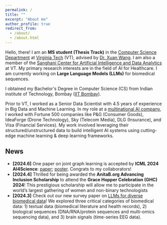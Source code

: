 ```yaml
---
permalink: /
title: ""
excerpt: "About me"
author_profile: true
redirect_from: 
  - /about/
  - /about.html
---
```

Hello, there! I am an **MS student (Thesis Track)** in the [Computer Science Department](https://cs.vt.edu/) at [Virginia Tech](https://cs.vt.edu) (VT), advised by [Dr. Xuan Wang](https://xuanwang91.github.io/). 
I am also a member of the [Sanghani Center for Artificial Intelligence and Data Analytics](https://sanghani.cs.vt.edu/) at VT.
My primary research interests are in the field of AI for Healthcare. I am currently working on **Large Language Models (LLMs)** for  biomedical sequences.

I obtained my Bachelor's Degree in Computer Science (CS) from Indian institute of Technology, Bombay ([IIT Bombay](https://www.iitb.ac.in/)).

Prior to VT, I worked as a Senior Data Scientist with 4.5 years of experience in Big Data and Machine Learning. In my role at a [multinational AI company](https://fractal.ai/), I worked with Fortune 500 companies like P&G (Consumer Goods), IdeaForge (Drone Technology), Sky (Telecom Media), DLG (Insurance), and Visa (Financial Services). My work involved leveraging their structured/unstructured data to build intelligent AI systems using cutting-edge machine learning & deep learning frameworks.

## News
* **[2024.6]** One paper on joint graph learning is accepted by **ICML 2024 AI4Science**: [paper](https://openreview.net/pdf?id=tElZeWL8J8); [poster](https://icml.cc/media/PosterPDFs/ICML%202024/36714.png?t=1721913873.5263615). Congrats to my collaborators!
* **[2024.4]** Thrilled for being awarded the **AnitaB.org Advancing Inclusion Scholarship** to attend the **Grace Hopper Celebration (GHC) 2024**! This prestigious scholarship will allow me to participate in the world’s largest gathering of women and non-binary technologists 
* **[2024.3]** Check out our new survey paper on [LLMs for diverse biomedical data](https://arxiv.org/abs/2403.15673)! We explored three critical categories of biomedical data: 1) textual data (biomedical literature and health records), 2) biological sequences (DNA/RNA/protein sequences and multi-omics sequencing data), and 3) brain signals (time-series EEG data).